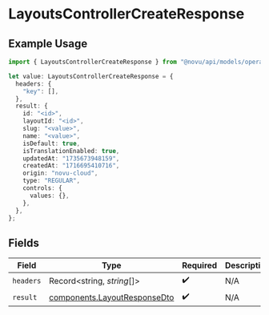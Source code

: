 # LayoutsControllerCreateResponse

## Example Usage

```typescript
import { LayoutsControllerCreateResponse } from "@novu/api/models/operations";

let value: LayoutsControllerCreateResponse = {
  headers: {
    "key": [],
  },
  result: {
    id: "<id>",
    layoutId: "<id>",
    slug: "<value>",
    name: "<value>",
    isDefault: true,
    isTranslationEnabled: true,
    updatedAt: "1735673948159",
    createdAt: "1716695410716",
    origin: "novu-cloud",
    type: "REGULAR",
    controls: {
      values: {},
    },
  },
};
```

## Fields

| Field                                                                        | Type                                                                         | Required                                                                     | Description                                                                  |
| ---------------------------------------------------------------------------- | ---------------------------------------------------------------------------- | ---------------------------------------------------------------------------- | ---------------------------------------------------------------------------- |
| `headers`                                                                    | Record<string, *string*[]>                                                   | :heavy_check_mark:                                                           | N/A                                                                          |
| `result`                                                                     | [components.LayoutResponseDto](../../models/components/layoutresponsedto.md) | :heavy_check_mark:                                                           | N/A                                                                          |